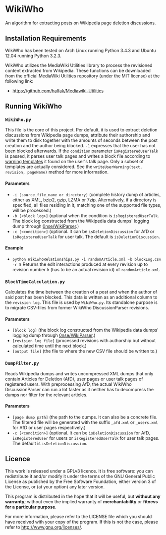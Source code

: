 # WikiWho
An algorithm for extracting posts on Wikipedia page deletion discussions.

## Installation Requirements
WikiWho has been tested on Arch Linux running Python 3.4.3 and Ubuntu 12.04 running Python 3.2.3.

WikiWho utilizes the MediaWiki Utilities library to process the revisioned content extracted from Wikipedia.
These functions can be downloaded from the official MediaWiki Utilities repository (under the MIT license) at the
following link:
* https://github.com/halfak/Mediawiki-Utilities

## Running WikiWho

### `WikiWho.py`
This file is the core of this project. Per default, it is used to extract deletion discussions from Wikipedia page dumps, attribute their authorship and write them to disk together with the amounts of seconds between the post creation and the author being blocked. `-1` expresses that the user has not been blocked afterwards. If the `condition` parameter `isRegisteredUserTalk` is passed, it parses user talk pages and writes a block file according to [warning templates](https://en.wikipedia.org/wiki/Wikipedia:Template_messages/User_talk_namespace) it found on the user's talk page. Only a subset of templates are actually considered. See the `writeUserWarning(text, revision, pageName)` method for more information.

#### Parameters
* `-i [source_file_name or directory]` (complete history dump of articles, either as XML, bzip2, gzip, LZMA or 7zip. Alternatively, if a directory is specified, all files residing in it, matching one of the supported file types, will be processed.)
* `-b [<block log>]` (optional when the condition is `isRegisteredUserTalk`. The block log constructed from the Wikipedia data dumps' logging dump through [0nse/WikiParser](https://github.com/0nse/wikiparser).)
* `-c [<condition>]` (optional. It can be `isDeletionDiscussion` for AfD or `isRegisteredUserTalk` for user talk. The default is `isDeletionDiscussion`.

#### Example
* `python WikiwhoRelationships.py -i randomArticle.xml -b blockLog.csv -r 5`
Returns the edit interactions produced at every revision up to revision number 5 (has to be an actual revision id) of `randomArticle.xml`.

### `BlockTimeCalculation.py`
Calculates the time between the creation of a post and when the author of said post has been blocked. This data is written as an additional column to the `revision log`. This file is used by `WikiWho.py`. Its standalone purpose is to migrate CSV-files from former WikiWho DiscussionParser revisions.

#### Parameters
* `[block log]` (the block log constructed from the Wikipedia data dumps' logging dump through [0nse/WikiParser](https://github.com/0nse/wikiparser).)
* `[revision log file]` (processed revisions with authorship but without calculated time until the next block.)
* `[output file]` (the file to where the new CSV file should be written to.)

### `DumpFilter.py`
Reads Wikipedia dumps and writes uncompressed XML dumps that only contain Articles for Deletion (AfD), user pages or user talk pages of registered users. With preprocessing AfD, the actual WikiWho DiscussionParser can run a lot faster as it neither has to decompress the dumps nor filter for the relevant articles.

#### Parameters
* `[page dump path]` (the path to the dumps. It can also be a concrete file. The filtered file will be generated with the suffix `_afd.xml` or `_users.xml` for AfD or user pages respectively.)
* `-c [<condition>]` (optional. It can be `isDeletionDiscussion` for AfD, `isRegisteredUser` for users or `isRegisteredUserTalk` for user talk pages. The default is `isDeletionDiscussion`.

## Licence
This work is released under a GPLv3 licence. It is free software: you can redistribute it and/or modify it under the terms of the GNU General Public License as published by the Free Software Foundation, either version 3 of the License, or (at your option) any later version.

This program is distributed in the hope that it will be useful, but **without any warranty**; without even the implied warranty of **merchantability** or **fitness for a particular purpose**.

For more information, please refer to the LICENSE file which you should have received with your copy of the program. If this is not the case, please refer to http://www.gnu.org/licenses/.

